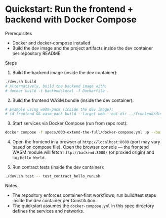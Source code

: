 # Quickstart: Run the frontend + backend with Docker Compose

Prerequisites

- Docker and docker-compose installed
- Build the dev image and the project artifacts inside the dev container per repository README

Steps

1. Build the backend image (inside the dev container):

```bash
./dev.sh build
# Alternatively, build the backend image with:
# docker build -t backend:local -f Dockerfile .
```

2. Build the frontend WASM bundle (inside the dev container):

```bash
# Example using wasm-pack (inside the dev image):
# cd frontend && wasm-pack build --target web --out-dir ../frontend/dist
```

3. Start services via Docker Compose (run from repo root):

```bash
docker compose -f specs/003-extend-the-full/docker-compose.yml up --build
```

4. Open the frontend in a browser at `http://localhost:8080` (port may vary based on compose file). Open the browser console — the frontend WASM module will fetch `http://backend:8080/` (or proxied origin) and log `Hello World`.

5. Run contract tests (inside the dev container):

```bash
./dev.sh test -- test_contract_hello_run.sh
```

Notes

- The repository enforces container-first workflows; run build/test steps inside the dev container per Constitution.
- The quickstart assumes the `docker-compose.yml` in this spec directory defines the services and networks.
